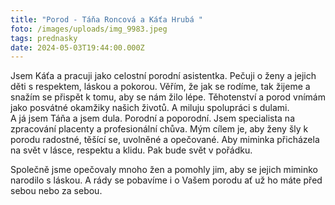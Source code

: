 ```yaml
---
title: "Porod - Táňa Roncová a Káťa Hrubá "
foto: /images/uploads/img_9983.jpeg
tags: prednasky
date: 2024-05-03T19:44:00.000Z
---
```

Jsem Káťa a pracuji jako celostní porodní asistentka. Pečuji o ženy a jejich děti s respektem, láskou a pokorou. Věřím, že jak se rodíme, tak žijeme a snažím se přispět k tomu, aby se nám žilo lépe. Těhotenství a porod vnímám jako posvátné okamžiky našich životů. A miluju spolupráci s dulami.\
A já jsem Táňa a jsem dula. Porodní a poporodní. Jsem specialista na zpracování placenty a profesionální chůva. Mým cílem je, aby ženy šly k porodu radostné, těšící se, uvolněné a opečované. Aby miminka přicházela na svět v lásce, respektu a klidu. Pak bude svět v pořádku.

Společně jsme opečovaly mnoho žen a pomohly jim, aby se jejich miminko narodilo s láskou. A rády se pobavíme i o Vašem porodu ať už ho máte před sebou nebo za sebou.
